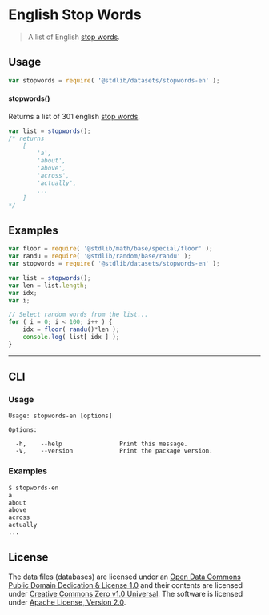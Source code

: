 # English Stop Words

> A list of English [stop words][stopwords].

<section class="intro">

</section>

<!-- /.intro -->

<section class="usage">

## Usage

```javascript
var stopwords = require( '@stdlib/datasets/stopwords-en' );
```

#### stopwords()

Returns a list of 301 english [stop words][stopwords].

```javascript
var list = stopwords();
/* returns
    [
        'a',
        'about',
        'above',
        'across',
        'actually',
        ...
    ]
*/
```

</section>

<!-- /.usage -->

<section class="examples">

## Examples

<!-- eslint no-undef: "error" -->

```javascript
var floor = require( '@stdlib/math/base/special/floor' );
var randu = require( '@stdlib/random/base/randu' );
var stopwords = require( '@stdlib/datasets/stopwords-en' );

var list = stopwords();
var len = list.length;
var idx;
var i;

// Select random words from the list...
for ( i = 0; i < 100; i++ ) {
    idx = floor( randu()*len );
    console.log( list[ idx ] );
}
```

</section>

<!-- /.examples -->

* * *

<section class="cli">

## CLI

<section class="usage">

### Usage

```text
Usage: stopwords-en [options]

Options:

  -h,    --help                Print this message.
  -V,    --version             Print the package version.
```

</section>

<!-- /.usage -->

<section class="examples">

### Examples

```bash
$ stopwords-en
a
about
above
across
actually
...
```

</section>

<!-- /.examples -->

</section>

<!-- /.cli -->

<!-- <license> -->

## License

The data files (databases) are licensed under an [Open Data Commons Public Domain Dedication & License 1.0][pddl-1.0] and their contents are licensed under [Creative Commons Zero v1.0 Universal][cc0]. The software is licensed under [Apache License, Version 2.0][apache-license].

<!-- </license> -->

<section class="links">

[pddl-1.0]: http://opendatacommons.org/licenses/pddl/1.0/

[cc0]: https://creativecommons.org/publicdomain/zero/1.0

[apache-license]: https://www.apache.org/licenses/LICENSE-2.0

[stopwords]: https://en.wikipedia.org/wiki/Stop_words

</section>

<!-- /.links -->
